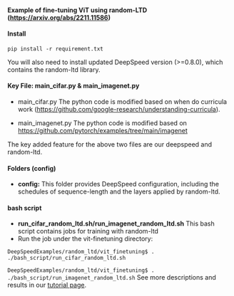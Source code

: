 #### Example of fine-tuning ViT using random-LTD (https://arxiv.org/abs/2211.11586)

#### Install

``pip install -r requirement.txt``

You will also need to install updated DeepSpeed version (>=0.8.0), which contains the random-ltd library.

#### Key File: main_cifar.py & main_imagenet.py

* main_cifar.py The python code is modified based on when do curricula work (https://github.com/google-research/understanding-curricula). 

* main_imagenet.py The python code is modified based on https://github.com/pytorch/examples/tree/main/imagenet

The key added feature for the above two files are our deepspeed and random-ltd.
#### Folders (config)

* **config:** This folder provides DeepSpeed configuration, including the schedules of sequence-length and the layers applied by random-ltd.

#### bash script

* **run_cifar_random_ltd.sh/run_imagenet_random_ltd.sh**  This bash script contains jobs for training with random-ltd
* Run the job under the vit-finetuning directory:

 ``DeepSpeedExamples/random_ltd/vit_finetuning$ . ./bash_script/run_cifar_random_ltd.sh``

 ``DeepSpeedExamples/random_ltd/vit_finetuning$ . ./bash_script/run_imagenet_random_ltd.sh``
 See more descriptions and results in our [tutorial page](https://www.deepspeed.ai/).
